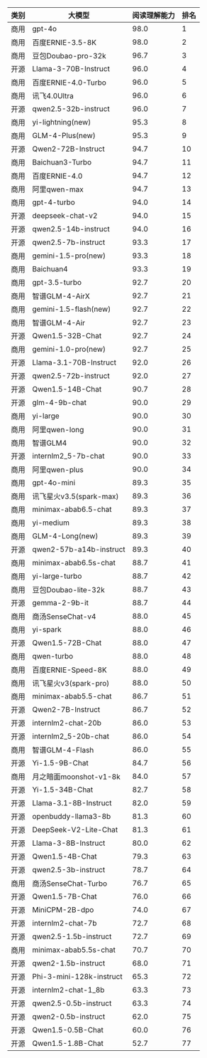 
| 类别 | 大模型                         | 阅读理解能力 | 排名 |
|-----|------------------------------|---------|----|
|商用|gpt-4o|98.0|1|
|商用|百度ERNIE-3.5-8K|98.0|2|
|商用|豆包Doubao-pro-32k|96.7|3|
|开源|Llama-3-70B-Instruct|96.0|4|
|商用|百度ERNIE-4.0-Turbo|96.0|5|
|商用|讯飞4.0Ultra|96.0|6|
|开源|qwen2.5-32b-instruct|96.0|7|
|商用|yi-lightning(new)|95.3|8|
|商用|GLM-4-Plus(new)|95.3|9|
|开源|Qwen2-72B-Instruct|94.7|10|
|商用|Baichuan3-Turbo|94.7|11|
|商用|百度ERNIE-4.0|94.7|12|
|商用|阿里qwen-max|94.7|13|
|商用|gpt-4-turbo|94.0|14|
|开源|deepseek-chat-v2|94.0|15|
|开源|qwen2.5-14b-instruct|94.0|16|
|开源|qwen2.5-7b-instruct|93.3|17|
|商用|gemini-1.5-pro(new)|93.3|18|
|商用|Baichuan4|93.3|19|
|商用|gpt-3.5-turbo|92.7|20|
|商用|智谱GLM-4-AirX|92.7|21|
|商用|gemini-1.5-flash(new)|92.7|22|
|商用|智谱GLM-4-Air|92.7|23|
|开源|Qwen1.5-32B-Chat|92.7|24|
|商用|gemini-1.0-pro(new)|92.7|25|
|开源|Llama-3.1-70B-Instruct|92.0|26|
|开源|qwen2.5-72b-instruct|92.0|27|
|开源|Qwen1.5-14B-Chat|90.7|28|
|开源|glm-4-9b-chat|90.0|29|
|商用|yi-large|90.0|30|
|商用|阿里qwen-long|90.0|31|
|商用|智谱GLM4|90.0|32|
|开源|internlm2_5-7b-chat|90.0|33|
|商用|阿里qwen-plus|90.0|34|
|商用|gpt-4o-mini|89.3|35|
|商用|讯飞星火v3.5(spark-max)|89.3|36|
|商用|minimax-abab6.5-chat|89.3|37|
|商用|yi-medium|89.3|38|
|商用|GLM-4-Long(new)|89.3|39|
|开源|qwen2-57b-a14b-instruct|89.3|40|
|商用|minimax-abab6.5s-chat|88.7|41|
|商用|yi-large-turbo|88.7|42|
|商用|豆包Doubao-lite-32k|88.7|43|
|开源|gemma-2-9b-it|88.7|44|
|商用|商汤SenseChat-v4|88.0|45|
|商用|yi-spark|88.0|46|
|开源|Qwen1.5-72B-Chat|88.0|47|
|商用|qwen-turbo|88.0|48|
|商用|百度ERNIE-Speed-8K|88.0|49|
|商用|讯飞星火v3(spark-pro)|88.0|50|
|商用|minimax-abab5.5-chat|86.7|51|
|开源|Qwen2-7B-Instruct|86.7|52|
|开源|internlm2-chat-20b|86.0|53|
|开源|internlm2_5-20b-chat|86.0|54|
|商用|智谱GLM-4-Flash|86.0|55|
|开源|Yi-1.5-9B-Chat|84.7|56|
|商用|月之暗面moonshot-v1-8k|84.0|57|
|开源|Yi-1.5-34B-Chat|82.7|58|
|开源|Llama-3.1-8B-Instruct|82.0|59|
|开源|openbuddy-llama3-8b|81.3|60|
|开源|DeepSeek-V2-Lite-Chat|81.3|61|
|开源|Llama-3-8B-Instruct|80.0|62|
|开源|Qwen1.5-4B-Chat|79.3|63|
|开源|qwen2.5-3b-instruct|78.7|64|
|商用|商汤SenseChat-Turbo|76.7|65|
|开源|Qwen1.5-7B-Chat|76.0|66|
|开源|MiniCPM-2B-dpo|74.0|67|
|开源|internlm2-chat-7b|72.7|68|
|开源|qwen2.5-1.5b-instruct|72.7|69|
|商用|minimax-abab5.5s-chat|70.7|70|
|开源|qwen2-1.5b-instruct|68.0|71|
|开源|Phi-3-mini-128k-instruct|65.3|72|
|开源|internlm2-chat-1_8b|63.3|73|
|开源|qwen2.5-0.5b-instruct|63.3|74|
|开源|qwen2-0.5b-instruct|62.0|75|
|开源|Qwen1.5-0.5B-Chat|60.0|76|
|开源|Qwen1.5-1.8B-Chat|52.7|77|

